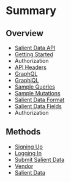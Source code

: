 # Summary

## Overview

* [Salient Data API](README.md)
* [Getting Started](getting-started.md)
* Authorization
* [API Headers](api-headers.md)
* [GraphQL](graphql.md)
* [GraphiQL](graphiql.md)
* [Sample Queries](sample-queries.md)
* [Sample Mutations](sample-mutations.md)
* [Salient Data Format](salient-data-format.md)
* [Salient Data Fields](salient-data-fields.md)
* Authorization

## Methods

* [Signing Up](signing-up.md)
* [Logging In](loggin-in.md)
* [Submit Salient Data](submit-salient-data.md)
* [Vendor](vendor.md)
* [Salient Data](salient-data.md)

